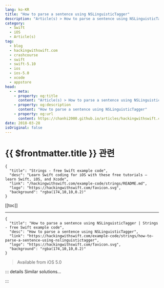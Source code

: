 ```yaml
---
lang: ko-KR
title: "How to parse a sentence using NSLinguisticTagger"
description: "Article(s) > How to parse a sentence using NSLinguisticTagger"
category:
  - Swift
  - iOS
  - Article(s)
tag: 
  - blog
  - hackingwithswift.com
  - crashcourse
  - swift
  - swift-5.10
  - ios
  - ios-5.0
  - xcode
  - appstore
head:
  - - meta:
    - property: og:title
      content: "Article(s) > How to parse a sentence using NSLinguisticTagger"
    - property: og:description
      content: "How to parse a sentence using NSLinguisticTagger"
    - property: og:url
      content: https://chanhi2000.github.io/articles/hackingwithswift.com/example-code/strings/how-to-parse-a-sentence-using-nslinguistictagger.html
date: 2018-03-28
isOriginal: false
---
```


# {{ $frontmatter.title }} 관련

```component VPCard
{
  "title": "Strings - free Swift example code",
  "desc": "Learn Swift coding for iOS with these free tutorials – learn Swift, iOS, and Xcode",
  "link": "/hackingwithswift.com/example-code/strings/README.md",
  "logo": "https://hackingwithswift.com/favicon.svg",
  "background": "rgba(174,10,10,0.2)"
}
```

[[toc]]

---

```component VPCard
{
  "title": "How to parse a sentence using NSLinguisticTagger | Strings - free Swift example code",
  "desc": "How to parse a sentence using NSLinguisticTagger",
  "link": "https://hackingwithswift.com/example-code/strings/how-to-parse-a-sentence-using-nslinguistictagger",
  "logo": "https://hackingwithswift.com/favicon.svg",
  "background": "rgba(174,10,10,0.2)"
}
```

> Available from iOS 5.0

<!-- TODO: 작성 -->

<!--
If you're looking to parse natural language entered by a user, you're looking for `NSLinguisticTagger`: it automatically recognizes English words (and words in other languages too, if you ask) and tells you what kind of word it is. That is, this magic little class distinguishes between verbs, nouns, adjectives and so on, so you can focus on the important stuff: how do I (verb) this (noun)?

Here's an example to get you started:

```swift
let options = NSLinguisticTagger.Options.omitWhitespace.rawValue | NSLinguisticTagger.Options.joinNames.rawValue
let tagger = NSLinguisticTagger(tagSchemes: NSLinguisticTagger.availableTagSchemes(forLanguage: "en"), options: Int(options))

let inputString = "This is a very long test for you to try"
tagger.string = inputString

let range = NSRange(location: 0, length: inputString.utf16.count)
tagger.enumerateTags(in: range, scheme: .nameTypeOrLexicalClass, options: NSLinguisticTagger.Options(rawValue: options)) { tag, tokenRange, sentenceRange, stop in
    guard let range = Range(tokenRange, in: inputString) else { return }
    let token = inputString[range]
    print("\(tag): \(token)")
}
```

-->

::: details Similar solutions…

<!--
/example-code/system/how-to-read-names-in-a-string-using-nslinguistictagger">How to read names in a string using NSLinguisticTagger 
/example-code/libraries/how-to-parse-json-using-swiftyjson">How to parse JSON using SwiftyJSON 
/example-code/system/how-to-parse-json-using-jsonserialization">How to parse JSON using JSONSerialization 
/quick-start/swiftui/how-to-create-multi-column-lists-using-table">How to create multi-column lists using Table 
/quick-start/concurrency/how-to-use-mainactor-to-run-code-on-the-main-queue">How to use @MainActor to run code on the main queue</a>
-->

:::

